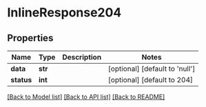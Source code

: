 # InlineResponse204

## Properties
Name | Type | Description | Notes
------------ | ------------- | ------------- | -------------
**data** | **str** |  | [optional] [default to 'null']
**status** | **int** |  | [optional] [default to 204]

[[Back to Model list]](../README.md#documentation-for-models) [[Back to API list]](../README.md#documentation-for-api-endpoints) [[Back to README]](../README.md)


